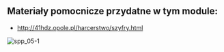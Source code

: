 ## Materiały pomocnicze przydatne w tym module:

* http://41hdz.opole.pl/harcerstwo/szyfry.html

![spp_05-1](https://user-images.githubusercontent.com/5088643/142615855-c6ad8796-8dfa-4421-a54e-3dbffa4c9400.png)
